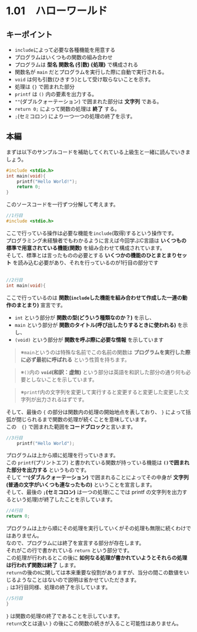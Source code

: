 1.01　ハローワールド
===

## キーポイント
- `include`によって必要な各種機能を用意する
- プログラムはいくつもの関数の組み合わせ
- プログラムは **型名 関数名 (引数) {処理}** で構成される
- 関数名が `main` だとプログラムを実行した際に自動で実行される。
- `void` は何も引数(ひきすう)として受け取らないことを示す。
- 処理は `{}` で囲まれた部分
- `printf` は `()` 内の要素を出力する。
- `""`(ダブルクォーテーション) で囲まれた部分は **文字列** である。
- `return 0;` によって関数の処理は **終了** する。
- `;`(セミコロン) により一つ一つの処理の終了を示す。


## 本編
まずは以下のサンプルコードを補助してくれている上級生と一緒に読んでいきましょう。
```c
#include <stdio.h>
int main(void){
    printf("Hello World!");
    return 0;
}
```
このソースコードを一行ずつ分解して考えます。
```c
//1行目
#include <stdio.h>
```
ここで行っている操作は必要な機能を`include`(取得)するという操作です。<br>
プログラミング未経験者でもわかるように言えば今回学ぶC言語は **いくつもの標準で用意されている機能(関数)** を組み合わせて構成されています。<br>
そして、標準とは言ったものの必要とする **いくつかの機能のひとまとまりセット** を読み込む必要があり、それを行っているのが1行目の部分です<br><br>

```c
//2行目
int main(void){
```

ここで行っているのは **関数(`include`した機能を組み合わせて作成した一連の動作のまとまり)** 宣言です。<br>
- `int` という部分が **関数の型(どういう種類なのか？)** を示し、<br>
- `main` という部分が **関数のタイトル(呼び出したりするときに使われる)** を示し、<br>
- `(void)` という部分が **関数を呼ぶ際に必要な情報** を示しています<br>

> ※`main`というのは特殊な名前でこの名前の関数は **プログラムを実行した際に必ず最初に呼ばれる** という性質を持ちます。


> ※`()`内の **`void`(和訳：虚無)** という部分は英語を和訳した部分の通り何も必要としないことを示しています。


> ※`printf`内の文字列を変更して実行すると変更すると変更した変更した文字列が出力されるはずです。

そして、最後の `{` の部分は関数内の処理の開始地点を表しており、 `}` によって括弧が閉じられるまで関数の処理が続くことを意味しています。<br>
この　`{}` で囲まれた範囲を**コードブロック**と言います。

```C
//3行目
    printf("Hello World");
```

プログラムは上から順に処理を行っていきます。<br>
この `printf`(プリントエフ) と書かれている関数が持っている機能は **`()`で囲まれた部分を出力する** というものです。<br>
そして **`""`(ダブルクォーテーション)** で囲まれることによってその中身が **文字列(普通の文字がいくつも連なったもの)** ということを宣言します。<br>
そして、最後の **`;`(セミコロン)** は一つの処理(ここでは printf の文字列を出力するという処理)が終了したことを示しています。

```c
//4行目
return 0;
```
プログラムは上から順にその処理を実行していくがその処理も無限に続くわけではありません。<br>
なので、プログラムには終了を宣言する部分が存在します。<br>
それがこの行で書かれている `return` という部分です。<br>
この処理が行われるとこの後に **如何なる処理が書かれていようとそれらの処理は行われず関数は終了** します。<br>
`return`の後の`0`に関しては本来重要な役割がありますが、当分の間この数値をいじるようなことはないので説明は省かせていただきます。<br>
`;` は3行目同様、処理の終了を示しています。
```c
//5行目
}
```
`}` は関数の処理の終了であることを示しています。<br>
`return`文とは違い `}` の後にこの関数の続きが入ること可能性はありません。